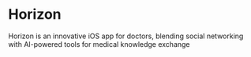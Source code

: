 # Horizon
Horizon is an innovative iOS app for doctors, blending social networking with AI-powered tools for medical knowledge exchange

